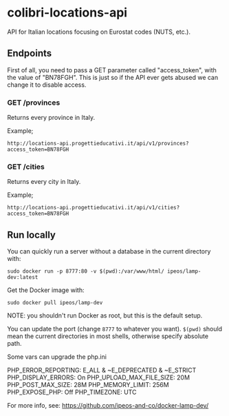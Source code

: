 # colibri-locations-api

API for Italian locations focusing on Eurostat codes (NUTS, etc.).

## Endpoints

First of all, you need to pass a GET parameter called "access_token", with the value of "BN78FGH". This is just so if the API ever gets abused we can change it to disable access.

### GET /provinces

Returns every province in Italy.

Example;

```
http://locations-api.progettieducativi.it/api/v1/provinces?access_token=BN78FGH
```

### GET /cities

Returns every city in Italy.

Example;

```
http://locations-api.progettieducativi.it/api/v1/cities?access_token=BN78FGH
```

## Run locally

You can quickly run a server without a database in the current directory with:

```
sudo docker run -p 8777:80 -v $(pwd):/var/www/html/ ipeos/lamp-dev:latest
```

Get the Docker image with:

```
sudo docker pull ipeos/lamp-dev
```

NOTE: you shouldn't run Docker as root, but this is the default setup.

You can update the port (change `8777` to whatever you want). `$(pwd)` should mean the current directories in most shells, otherwise specify absolute path.

Some vars can upgrade the php.ini

PHP_ERROR_REPORTING: E_ALL & ~E_DEPRECATED & ~E_STRICT
PHP_DISPLAY_ERRORS: On
PHP_UPLOAD_MAX_FILE_SIZE: 20M
PHP_POST_MAX_SIZE: 28M
PHP_MEMORY_LIMIT: 256M
PHP_EXPOSE_PHP: Off
PHP_TIMEZONE: UTC

For more info, see: https://github.com/ipeos-and-co/docker-lamp-dev/